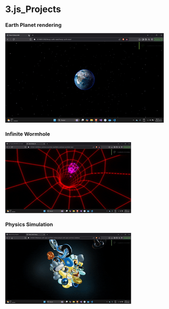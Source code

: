 # 3.js_Projects
### Earth Planet rendering
![Demo](demo/earth_planet.gif)
### Infinite Wormhole
![Demo](demo/wormhole.gif)
### Physics Simulation
![Demo](demo/physics.gif)
